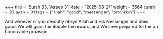 +++
title = 'Surah 33, Verses 31'
date = '2025-08-27'
weight = 3564
surah = 33
ayah = 31
tags = ["allah", "good", "messenger", "provision"]
+++

And whoever of you devoutly obeys Allah and His Messenger and does good, We will grant her double the reward, and We have prepared for her an honourable provision.